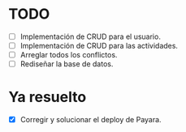 # TODO

- [ ] Implementación de CRUD para el usuario.
- [ ] Implementación de CRUD para las actividades.
- [ ] Arreglar todos los conflictos.
- [ ] Rediseñar la base de datos.

# Ya resuelto

- [x] Corregir y solucionar el deploy de Payara.